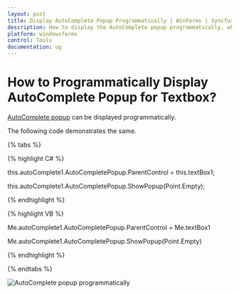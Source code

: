 ```yaml
---
layout: post
title: Display AutoComplete Popup Programmatically | WinForms | Syncfusion
description: How to display the AutoComplete popup programmatically, when a textbox is enabled with AutoComplete feature
platform: windowsforms
control: Tools
documentation: ug
---
```


# How to Programmatically Display AutoComplete Popup for Textbox?

[AutoComplete popup](https://help.syncfusion.com/windowsforms/autocomplete/working-with-autocomplete#opening-the-autocomplete-popup-programmatically) can be displayed programmatically.

The following code demonstrates the same.

{% tabs %}

{% highlight C# %}

this.autoComplete1.AutoCompletePopup.ParentControl = this.textBox1;

this.autoComplete1.AutoCompletePopup.ShowPopup(Point.Empty);

{% endhighlight %}

{% highlight VB %}

Me.autoComplete1.AutoCompletePopup.ParentControl = Me.textBox1

Me.autoComplete1.AutoCompletePopup.ShowPopup(Point.Empty)

{% endhighlight %}

{% endtabs %}

![AutoComplete popup programmatically](FAQ_images/Faq_img1.jpg) 